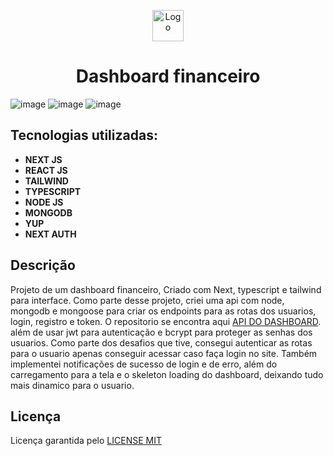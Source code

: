 <p align="center">
  <img src="/src/app/favicon.ico" width="50" alt="Logo" />
</p>
<h1 align="center">Dashboard financeiro</h1>

![image](https://github.com/CalvinSoares/dashboardEcharts/assets/99036067/a233e5a8-dc6b-4bdf-af25-9fad2c2ed451)
![image](https://github.com/CalvinSoares/dashboardEcharts/assets/99036067/e1c2c58b-3b94-4016-956e-90de0b51b5c1)
![image](https://github.com/CalvinSoares/dashboardEcharts/assets/99036067/bd13e9b3-f025-45f9-bf95-9a5cbef52d48)


## Tecnologias utilizadas: 

* **NEXT JS**
* **REACT JS**
* **TAILWIND**
* **TYPESCRIPT**
* **NODE JS**
* **MONGODB**
* **YUP**
* **NEXT AUTH**

## Descrição

Projeto de um dashboard financeiro, Criado com Next, typescript e tailwind para interface. Como parte desse projeto, criei uma api com node, mongodb e mongoose para criar os endpoints para as rotas dos usuarios, login, registro e token. O repositorio se encontra aqui [API DO DASHBOARD](https://github.com/CalvinSoares/api-dashboard). além de usar jwt para autenticação e bcrypt para proteger as senhas dos usuarios. Como parte dos desafios que tive, consegui autenticar as rotas para o usuario apenas conseguir acessar caso faça login no site. Também implementei notificações de sucesso de login e de erro, além do carregamento para a tela e o skeleton loading do dashboard, deixando tudo mais dinamico para o usuario.


## Licença

Licença garantida pelo [LICENSE MIT](https://choosealicense.com/licenses/mit/)
